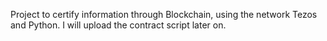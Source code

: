 Project to certify information through Blockchain, using the network Tezos and Python. I will upload the contract script later on.

